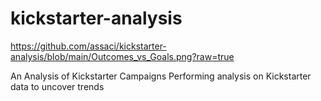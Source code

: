 # kickstarter-analysis


https://github.com/assaci/kickstarter-analysis/blob/main/Outcomes_vs_Goals.png?raw=true








An Analysis of Kickstarter Campaigns
Performing analysis on Kickstarter data to uncover trends
